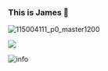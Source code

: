 ### This is James 👋
![115004111_p0_master1200](https://github.com/Lzx-James/Lzx-James/assets/77963915/8e12428f-1c96-47a6-8d6f-fa1e2170b2c0)
<!--
**Lzx-James/Lzx-James** is a ✨ _special_ ✨ repository because its `README.md` (this file) appears on your GitHub profile.

Here are some ideas to get you started:

- 🔭 I’m currently working on ...
- 🌱 I’m currently learning ...
- 👯 I’m looking to collaborate on ...
- 🤔 I’m looking for help with ...
- 💬 Ask me about ...
- 📫 How to reach me: ...
- 😄 Pronouns: ...
- ⚡ Fun fact: ...
-->

![](https://visitor-badge.glitch.me/badge?page_id=Lzx-James.readme)

![info](https://github-readme-stats.vercel.app/api?username=Lzx-James&show_icons=true&count_private=true&hide=prs&theme=default_repocard)


